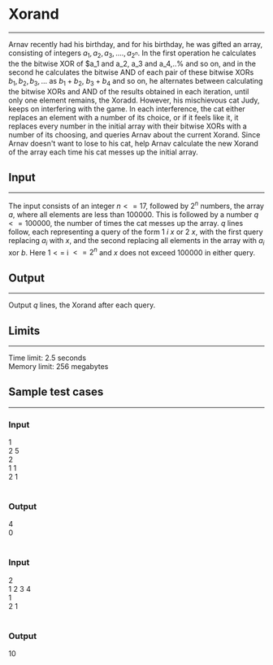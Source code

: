 # Xorand</br>
---
Arnav recently had his birthday, and for his birthday, he was gifted an array, consisting of integers $a_1,a_2,a_3,....,a_{2^n}$. In the first operation he calculates the the bitwise XOR of $a_1 and a_2, a_3 and a_4,..% and so on, and in the second he calculates the bitwise AND of each pair of these bitwise XORs $b_1,b_2,b_3,...$ as $b_1+b_2$, $b_3+b_4$ and so on, he alternates between calculating the bitwise XORs and AND of the results obtained in each iteration, until only one element remains, the Xoradd. However, his mischievous cat Judy, keeps on interfering with the game. In each interference, the cat either replaces an element with a number of its choice, or if it feels like it, it replaces every number in the initial array with their bitwise XORs with a number of its choosing, and queries Arnav about the current Xorand. Since Arnav doesn't want to lose to his cat, help Arnav calculate the new Xorand of the array each time his cat messes up the initial array.
## Input</br>
---
The input consists of an integer $n <=17$, followed by $2^n$ numbers, the array $a$, where all elements are less than $100000$. This is followed by a number $q<=100000$, the number of times the cat messes up the array. $q$ lines follow, each representing a query of the form $1$ $i$ $x$ or $2$ $x$, with the first query replacing $a_i$ with $x$, and the second replacing all elements in the array with $a_i$ xor $b$. Here $1<=$ i $<= 2^n$ and $x$ does not exceed $100000$ in either query. 
## Output</br>
---
Output $q$ lines, the Xorand after each query.
## Limits</br>
---
Time limit: 2.5 seconds</br>
Memory limit: 256 megabytes</br>
## Sample test cases</br>
---
### Input</br>
1</br>
2 5</br>
2</br>
1 1</br>
2 1</br>
</br>
### Output</br>
4</br>
0</br>
</br>
### Input</br>
2</br>
1 2 3 4</br>
1</br> 
2 1 </br>
</br>
### Output </br>
10</br>
